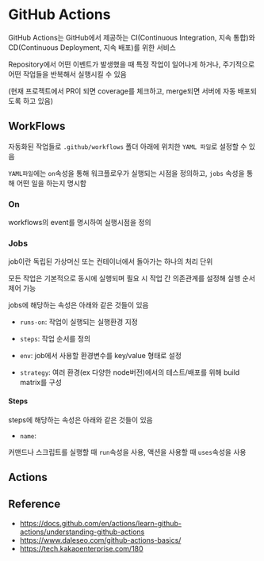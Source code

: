 # GitHub Actions

GitHub Actions는 GitHub에서 제공하는 CI(Continuous Integration, 지속 통합)와 CD(Continuous Deployment, 지속 배포)를 위한 서비스  

Repository에서 어떤 이벤트가 발생했을 때 특정 작업이 일어나게 하거나, 주기적으로 어떤 작업들을 반복해서 실행시킬 수 있음  

(현재 프로젝트에서 PR이 되면 coverage를 체크하고, merge되면 서버에 자동 배포되도록 하고 있음)  



## WorkFlows

자동화된 작업들로 `.github/workflows` 폴더 아래에 위치한 `YAML 파일`로 설정할 수 있음  

`YAML파일`에는 `on`속성을 통해 워크플로우가 실행되는 시점을 정의하고, `jobs` 속성을 통해 어떤 일을 하는지 명시함   

### On

workflows의 event를 명시하여 실행시점을 정의  





### Jobs

job이란 독립된 가상머신 또는 컨테이너에서 돌아가는 하나의 처리 단위  

모든 작업은 기본적으로 동시에 실행되며 필요 시 작업 간 의존관계를 설정해 실행 순서 제어 가능  

jobs에 해당하는 속성은 아래와 같은 것들이 있음  

- `runs-on`: 작업이 실행되는 실행환경 지정

- `steps`: 작업 순서를 정의

- `env`: job에서 사용할 환경변수를 key/value 형태로 설정  

- `strategy`: 여러 환경(ex 다양한 node버전)에서의 테스트/배포를 위해 build matrix를 구성

  

#### Steps

steps에 해당하는 속성은 아래와 같은 것들이 있음

- `name`: 

커맨드나 스크립트를 실행할 때 `run`속성을 사용, 액션을 사용할 때 `uses`속성을 사용  



## Actions





## Reference

- https://docs.github.com/en/actions/learn-github-actions/understanding-github-actions
- https://www.daleseo.com/github-actions-basics/
- https://tech.kakaoenterprise.com/180